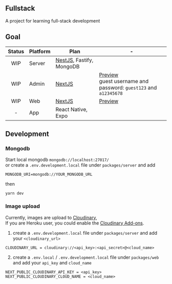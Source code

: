 ## Fullstack

A project for learning full-stack development

## Goal

| Status | Platform | Plan                                            | -                                                                                                                    |
| :----: | -------- | ----------------------------------------------- | -------------------------------------------------------------------------------------------------------------------- |
|  WIP   | Server   | [NestJS](https://nestjs.com/), Fastify, MongoDB |
|  WIP   | Admin    | [NextJS](https://nextjs.org/)                   | [Preview](https://taisiusyut-demo.herokuapp.com/admin/)<br />guest username and password: `guest123` and `a12345678` |
|  WIP   | Web      | [NextJS](https://nextjs.org/)                   | [Preview](https://taisiusyut-demo.herokuapp.com/)                                                                    |
|   -    | App      | React Native, Expo                              |

## Development

### Mongodb

Start local mongodb `mongodb://localhost:27017/` <br />
or create a `.env.development.local` file under `packages/server` and add

```
MONGODB_URI=mongodb://YOUR_MONGODB_URL
```

then

```
yarn dev
```

### Image upload

Currently, images are upload to [Cloudinary](https://cloudinary.com/), <br />
If you are Heroku user, you could enable the [Cloudinary Add-ons](https://elements.heroku.com/addons/cloudinary). <br />

1. create a `.env.development.local` file under `packages/server` and add your `<cloudinary_url>`

```
CLOUDINARY_URL = cloudinary://<api_key>:<api_secret>@<cloud_name>
```

2. create a `.env.local` / `.env.development.local` file under `packages/web` and add your `api_key` and `cloud_name`

```
NEXT_PUBLIC_CLOUDINARY_API_KEY = <api_key>
NEXT_PUBLIC_CLOUDINARY_CLOUD_NAME = <cloud_name>
```
